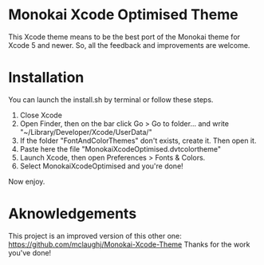 Monokai Xcode Optimised Theme 
=======

This Xcode theme means to be the best port of the Monokai theme for Xcode 5 and newer.
So, all the feedback and improvements are welcome.


Installation
=======
You can launch the install.sh by terminal or follow these steps.

1) Close Xcode
2) Open Finder, then on the bar click Go > Go to folder... and write "~/Library/Developer/Xcode/UserData/"
3) If the folder "FontAndColorThemes" don't exists, create it. Then open it.
4) Paste here the file "MonokaiXcodeOptimised.dvtcolortheme"
5) Launch Xcode, then open Preferences > Fonts & Colors.
6) Select MonokaiXcodeOptimised and you're done!

Now enjoy.


Aknowledgements
=======
This project is an improved version of this other one:
https://github.com/mclaughj/Monokai-Xcode-Theme
Thanks for the work you've done!
